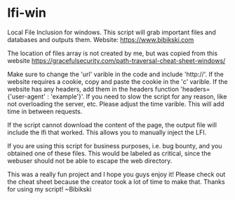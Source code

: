 # lfi-win
Local File Inclusion for windows. This script will grab important files and databases and outputs them. 
Website: https://www.bibikski.com

The location of files array is not created by me, but was copied from this website
https://gracefulsecurity.com/path-traversal-cheat-sheet-windows/

Make sure to change the 'url' varible in the code and include 'http://'. If the website requires a cookie, copy and paste the cookie in the 'c' varible. If the website has any headers, add them in the headers function 'headers={'user-agent' : 'example'}'.
 If you need to slow the script for any reason, like not overloading the server, etc. Please adjust the time varible. This will add time in between requests.

If the script cannot download the content of the page, the output file will include the lfi that worked. This allows you to manually inject the LFI.

If you are using this script for business purposes, i.e. bug bounty, and you obtained one of these files. This would be labeled as critical, since the webuser should not be able to escape the web directory.

This was a really fun project and I hope you guys enjoy it!
Please check out the cheat sheet because the creator took a lot of time to make that.
Thanks for using my script! ~Bibikski
